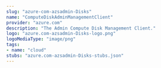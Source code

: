 ```yaml
---
slug: "azure-com-azsadmin-Disks"
name: "ComputeDiskAdminManagementClient"
provider: "azure.com"
description: "The Admin Compute Disk Management Client."
logo: "azure.com-azsadmin-Disks-logo.png"
logoMediaType: "image/png"
tags:
- name: "cloud"
stubs: "azure.com-azsadmin-Disks-stubs.json"
---
```

